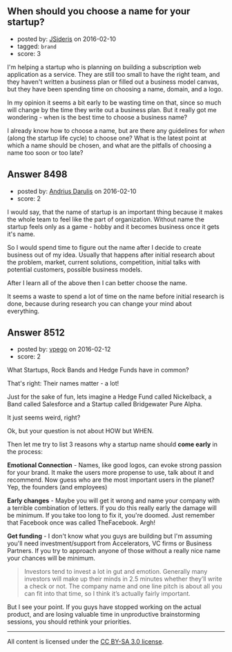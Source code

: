 ## When should you choose a name for your startup?

- posted by: [JSideris](https://stackexchange.com/users/371616/jsideris) on 2016-02-10
- tagged: `brand`
- score: 3

I'm helping a startup who is planning on building a subscription web application as a service. They are still too small to have the right team, and they haven't written a business plan or filled out a business model canvas, but they have been spending time on choosing a name, domain, and a logo. 

In my opinion it seems a bit early to be wasting time on that, since so much will change by the time they write out a business plan. But it really got me wondering - when is the best time to choose a business name?

I already know how to choose a name, but are there any guidelines for *when* (along the startup life cycle) to choose one? What is the latest point at which a name should be chosen, and what are the pitfalls of choosing a name too soon or too late?


## Answer 8498

- posted by: [Andrius Darulis](https://stackexchange.com/users/7811429/andrius-darulis) on 2016-02-10
- score: 2

I would say, that the name of startup is an important thing because it makes the whole team to feel like the part of organization. Without name the startup feels only as a game - hobby and it becomes business once it gets it's name.

So I would spend time to figure out the name after I decide to create business out of my idea. Usually that happens after initial research about the problem, market, current solutions, competition, initial talks with potential customers, possible business models.

After I learn all of the above then I can better choose the name.

It seems a waste to spend a lot of time on the name before initial research is done, because during research you can change your mind about everything.


## Answer 8512

- posted by: [vpego](https://stackexchange.com/users/7073322/vpego) on 2016-02-12
- score: 2

What Startups, Rock Bands and Hedge Funds have in common?

That's right: Their names matter - a lot!

Just for the sake of fun, lets imagine a Hedge Fund called Nickelback, a Band called Salesforce and a Startup called Bridgewater Pure Alpha.

It just seems weird, right?

Ok, but your question is not about HOW but WHEN.

Then let me try to list 3 reasons why a startup name should **come early** in the process:

**Emotional Connection** - Names, like good logos, can evoke strong passion for your brand. It make the users more propense to use, talk about it and recommend. Now guess who are the most important users in the planet? Yep, the founders (and employees)

**Early changes** - Maybe you will get it wrong and name your company with a terrible combination of letters. If you do this really early the damage will be minimum. If you take too long to fix it, you're doomed. Just remember that Facebook once was called TheFacebook. Argh!

**Get funding** - I don't know what you guys are building but I'm assuming you'll need investment/support from Accelerators, VC firms or Business Partners. If you try to approach anyone of those without a really nice name your chances will be minimum.

> Investors tend to invest a lot in gut and emotion. Generally many
> investors will make up their minds in 2.5 minutes whether they’ll
> write a check or not. The company name and one line pitch is about all
> you can fit into that time, so I think it’s actually fairly important.

But I see your point. If you guys have stopped working on the actual product, and are losing valuable time in unproductive brainstorming sessions,  you should rethink your priorities.



---

All content is licensed under the [CC BY-SA 3.0 license](https://creativecommons.org/licenses/by-sa/3.0/).

